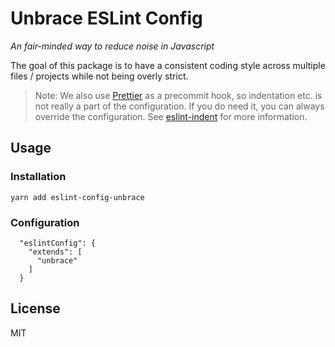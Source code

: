 # Unbrace ESLint Config

_An fair-minded way to reduce noise in Javascript_

The goal of this package is to have a consistent coding style across multiple files / projects while not being overly strict.

>Note: We also use [Prettier](https://github.com/prettier/prettier) as a precommit hook, so indentation etc. is not really a part of the configuration. If you do need it, you can always override the configuration. See [eslint-indent](https://eslint.org/docs/rules/indent) for more information.

## Usage

### Installation
```
yarn add eslint-config-unbrace
```

### Configuration
```
  "eslintConfig": {
    "extends": [
      "unbrace"
    ]
  }
```

## License

MIT